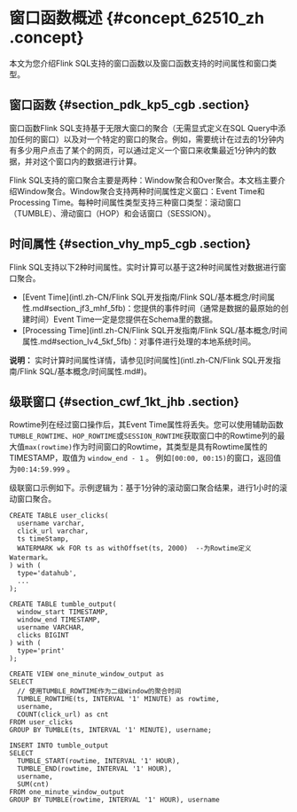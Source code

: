 # 窗口函数概述 {#concept_62510_zh .concept}

本文为您介绍Flink SQL支持的窗口函数以及窗口函数支持的时间属性和窗口类型。

## 窗口函数 {#section_pdk_kp5_cgb .section}

窗口函数Flink SQL支持基于无限大窗口的聚合（无需显式定义在SQL Query中添加任何的窗口）以及对一个特定的窗口的聚合。例如，需要统计在过去的1分钟内有多少用户点击了某个的网页，可以通过定义一个窗口来收集最近1分钟内的数据，并对这个窗口内的数据进行计算。

Flink SQL支持的窗口聚合主要是两种：Window聚合和Over聚合。本文档主要介绍Window聚合。Window聚合支持两种时间属性定义窗口：Event Time和Processing Time。每种时间属性类型支持三种窗口类型：滚动窗口（TUMBLE）、滑动窗口（HOP）和会话窗口（SESSION）。

## 时间属性 {#section_vhy_mp5_cgb .section}

Flink SQL支持以下2种时间属性。实时计算可以基于这2种时间属性对数据进行窗口聚合。

-   [Event Time](intl.zh-CN/Flink SQL开发指南/Flink SQL/基本概念/时间属性.md#section_jf3_mhf_5fb)：您提供的事件时间（通常是数据的最原始的创建时间）Event Time一定是您提供在Schema里的数据。
-   [Processing Time](intl.zh-CN/Flink SQL开发指南/Flink SQL/基本概念/时间属性.md#section_lv4_5kf_5fb)：对事件进行处理的本地系统时间。

**说明：** 实时计算时间属性详情，请参见[时间属性](intl.zh-CN/Flink SQL开发指南/Flink SQL/基本概念/时间属性.md#)。

## 级联窗口 {#section_cwf_1kt_jhb .section}

Rowtime列在经过窗口操作后，其Event Time属性将丢失。您可以使用辅助函数`TUMBLE_ROWTIME`、`HOP_ROWTIME`或`SESSION_ROWTIME`获取窗口中的Rowtime列的最大值`max(rowtime)`作为时间窗口的Rowtime，其类型是具有Rowtime属性的TIMESTAMP，取值为 `window_end - 1` 。 例如`[00:00, 00:15)`的窗口，返回值为`00:14:59.999` 。

级联窗口示例如下。示例逻辑为：基于1分钟的滚动窗口聚合结果，进行1小时的滚动窗口聚合。

``` {#codeblock_bs9_58i_yq2 .language-sql}
CREATE TABLE user_clicks(
  username varchar,
  click_url varchar,
  ts timeStamp,
  WATERMARK wk FOR ts as withOffset(ts, 2000)  --为Rowtime定义Watermark。
) with (
  type='datahub',
  ...
);

CREATE TABLE tumble_output(
  window_start TIMESTAMP,
  window_end TIMESTAMP,
  username VARCHAR,
  clicks BIGINT
) with (
  type='print'
);

CREATE VIEW one_minute_window_output as
SELECT 
  // 使用TUMBLE_ROWTIME作为二级Window的聚合时间
  TUMBLE_ROWTIME(ts, INTERVAL '1' MINUTE) as rowtime,  
  username, 
  COUNT(click_url) as cnt
FROM user_clicks
GROUP BY TUMBLE(ts, INTERVAL '1' MINUTE), username;

INSERT INTO tumble_output
SELECT
  TUMBLE_START(rowtime, INTERVAL '1' HOUR),
  TUMBLE_END(rowtime, INTERVAL '1' HOUR),
  username,
  SUM(cnt)
FROM one_minute_window_output
GROUP BY TUMBLE(rowtime, INTERVAL '1' HOUR), username
```

